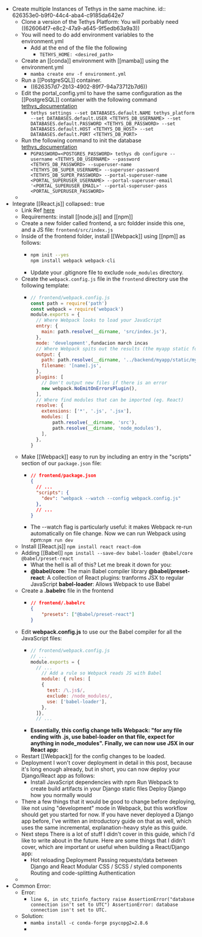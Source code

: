 - Create multiple Instances of Tethys in the same machine.
  id:: 626353e0-b9f0-44c4-aba4-c9185da642e7
	- Clone a version of the Tethys Platform: You will porbably need ((626064f7-e8c2-47a9-a645-9f5edb63a9a3))
	- You will need to do add environment variables to the environment.yml
		- Add at the end of the file the following
			- `TETHYS_HOME: <desired_path>`
	- Create an [[conda]] environment with [[mamba]] using the environment.yml
		- `mamba create env -f environment.yml`
	- Run a [[PostgreSQL]] container.
		- ((626357d7-2b13-4902-89f7-94a73712b7d6))
	- Edit the portal_config.yml to have the same configuration as the [[PostgreSQL]] container with the following command [tethys_documentation](http://docs.tethysplatform.org/en/stable/installation/production/manual/configuration/basic/database.html)
		- `tethys settings --set DATABASES.default.NAME tethys_platform --set DATABASES.default.USER <TETHYS_DB_USERNAME> --set DATABASES.default.PASSWORD <TETHYS_DB_PASSWORD> --set DATABASES.default.HOST <TETHYS_DB_HOST> --set DATABASES.default.PORT <TETHYS_DB_PORT>`
	- Run the following command to init the database [tethys_documentation](http://docs.tethysplatform.org/en/stable/installation/production/manual/configuration/basic/database.html)
		- `PGPASSWORD=<POSTGRES_PASSWORD> tethys db configure --username <TETHYS_DB_USERNAME> --password <TETHYS_DB_PASSWORD> --superuser-name <TETHYS_DB_SUPER_USERNAME> --superuser-password <TETHYS_DB_SUPER_PASSWORD> --portal-superuser-name <PORTAL_SUPERUSER_USERNAME> --portal-superuser-email '<PORTAL_SUPERUSER_EMAIL>' --portal-superuser-pass <PORTAL_SUPERUSER_PASSWORD>`
	-
- Integrate [[React.js]]
collapsed:: true
	- Link Ref [here](https://mattsegal.dev/django-react.html)
	- Requirements: install [[node.js]] and [[npm]]
	- Create a new folder called frontend, a src foldder inside this one, and a JS file: `frontend/src/index.js`
	- Inside of the frontend folder, install [[Webpack]] using [[npm]] as follows:
		- ```bash
		  npm init --yes
		  npm install webpack webpack-cli
		  ```
		- Update your .gitignore file to exclude `node_modules` directory.
	- Create the `webpack.config.js` file in the `frontend` directory use the following template:
		- ```javascript
		  // frontend/webpack.config.js
		  const path = require('path')
		  const webpack = require('webpack')
		  module.exports = {
		    // Where Webpack looks to load your JavaScript
		    entry: {
		      main: path.resolve(__dirname, 'src/index.js'),
		    },
		    mode: 'development',fundacion march incas
		    // Where Webpack spits out the results (the myapp static folder)
		    output: {
		      path: path.resolve(__dirname, '../backend/myapp/static/myapp/'),
		      filename: '[name].js',
		    },
		    plugins: [
		      // Don't output new files if there is an error
		      new webpack.NoEmitOnErrorsPlugin(),
		    ],
		    // Where find modules that can be imported (eg. React) 
		    resolve: {
		      extensions: ['*', '.js', '.jsx'],
		      modules: [
		          path.resolve(__dirname, 'src'),
		          path.resolve(__dirname, 'node_modules'),
		      ],
		    },
		  }
		  ```
	- Make [[Webpack]] easy to run by including an entry in the "scripts" section of our `package.json` file:
		- ```json
		  // frontend/package.json
		  {
		    // ...
		    "scripts": {
		      "dev": "webpack --watch --config webpack.config.js"
		    },
		    // ...
		  }
		  ```
		- The --watch flag is particularly useful: it makes Webpack re-run automatically on file change. Now we can run Webpack using npm:`npm run dev`
	- Install [[React.js]] `npm install react react-dom`
	- Adding [[Babel]] `npm install --save-dev babel-loader @babel/core @babel/preset-react`
		- What the hell is all of this? Let me break it down for you:
		- **@babel/core**: The main Babel compiler library
		  **@babel/preset-react**: A collection of React plugins: tranforms JSX to regular JavaScript
		  **babel-loader**: Allows Webpack to use Babel
	- Create a **.babelrc** file in the frontend
		- ```json
		  // frontend/.babelrc
		  {
		      "presets": ["@babel/preset-react"]
		  }
		  ```
	- Edit **webpack.config.js** to use our the Babel compiler for all the JavaScript files:
		- ```JavaScript
		  // frontend/webpack.config.js
		  // ...
		  module.exports = {
		    // ...
		      // Add a rule so Webpack reads JS with Babel
		      module: { rules: [
		      {
		        test: /\.js$/,
		        exclude: /node_modules/,
		        use: ['babel-loader'],
		      },
		    ]},
		    // ...
		  ```
		- **Essentially, this config change tells Webpack: "for any file ending with .js, use babel-loader on that file, expect for anything in node_modules". Finally, we can now use JSX in our React app:**
	- Restart [[Webpack]] for the config changes to be loaded.
	- Deployment
	  I won't cover deployment in detail in this post, because it's long enough already, but in short, you can now deploy your Django/React app as follows:
		- Install JavaScript dependencies with npm
		  Run Webpack to create build artifacts in your Django static files
		  Deploy Django how you normally would
	- There a few things that it would be good to change before deploying, like not using "development" mode in Webpack, but this workflow should get you started for now. If you have never deployed a Django app before, I've written an introductory guide on that as well, which uses the same incremental, explanation-heavy style as this guide.
	- Next steps
	  There is a lot of stuff I didn't cover in this guide, which I'd like to write about in the future. Here are some things that I didn't cover, which are important or useful when building a React/Django app:
		- Hot reloading
		  Deployment
		  Passing requests/data between Django and React
		  Modular CSS / SCSS / styled components
		  Routing and code-splitting
		  Authentication
	-
- Common Error:
	- Error:
		- `line 6, in utc_tzinfo_factory raise AssertionError("database connection isn't set to UTC") AssertionError: database connection isn't set to UTC.`
	- Solution:
		- `mamba install -c conda-forge psycopg2=2.8.6`
		-
